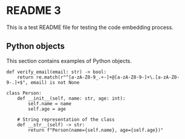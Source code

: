 # README 3

This is a test README file for testing the code embedding process.

## Python objects

This section contains examples of Python objects.

```python:tests/data/example_python_objects.py:verify_email
def verify_email(email: str) -> bool:
    return re.match(r"^[a-zA-Z0-9_.+-]+@[a-zA-Z0-9-]+\.[a-zA-Z0-9-.]+$", email) is not None
```

```python:tests/data/example_python_objects.py:Person
class Person:
    def __init__(self, name: str, age: int):
        self.name = name
        self.age = age

    # String representation of the class
    def __str__(self) -> str:
        return f"Person(name={self.name}, age={self.age})"
```
